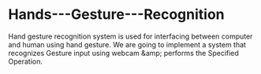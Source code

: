 # Hands---Gesture---Recognition
Hand gesture recognition system is used for interfacing between computer and human using hand gesture. We are going to implement a system that recognizes Gesture input using webcam &amp;amp; performs the Specified Operation.
